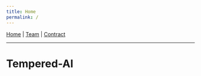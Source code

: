 ```yaml
---
title: Home
permalink: /
---
```


[Home](/) | [Team](/team/) | [Contract](/contract/)

---
# Tempered-AI